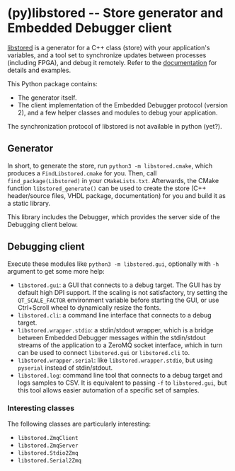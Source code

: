 ﻿# (py)libstored -- Store generator and Embedded Debugger client

[libstored](https://github.com/DEMCON/libstored) is a generator for a C++ class
(store) with your application's variables, and a tool set to synchronize
updates between processes (including FPGA), and debug it remotely. Refer to the
[documentation](https://demcon.github.io/libstored/doc/py.html) for details and
examples.

This Python package contains:

- The generator itself.
- The client implementation of the Embedded Debugger protocol (version 2), and
  a few helper classes and modules to debug your application.

The synchronization protocol of libstored is not available in python (yet?).

## Generator

In short, to generate the store, run `python3 -m libstored.cmake`, which
produces a `FindLibstored.cmake` for you. Then, call `find_package(Libstored)`
in your `CMakeLists.txt`. Afterwards, the CMake function `libstored_generate()`
can be used to create the store (C++ header/source files, VHDL package,
documentation) for you and build it as a static library.

This library includes the Debugger, which provides the server side of the
Debugging client below.

## Debugging client

Execute these modules like `python3 -m libstored.gui`, optionally with `-h`
argument to get some more help:

- `libstored.gui`: a GUI that connects to a debug target.  The GUI has by
  default high DPI support. If the scaling is not satisfactory, try setting the
  `QT_SCALE_FACTOR` environment variable before starting the GUI, or use
  Ctrl+Scroll wheel to dynamically resize the fonts.
- `libstored.cli`: a command line interface that connects to a debug target.
- `libstored.wrapper.stdio`: a stdin/stdout wrapper, which is a bridge between
  Embedded Debugger messages within the stdin/stdout streams of the application
  to a ZeroMQ socket interface, which in turn can be used to connect
  `libstored.gui` or `libstored.cli` to.
- `libstored.wrapper.serial`: like `libstored.wrapper.stdio`, but using
  `pyserial` instead of stdin/stdout.
- `libstored.log`: command line tool that connects to a debug target and logs
  samples to CSV.  It is equivalent to passing `-f` to `libstored.gui`, but
  this tool allows easier automation of a specific set of samples.

### Interesting classes

The following classes are particularly interesting:

- `libstored.ZmqClient`
- `libstored.ZmqServer`
- `libstored.Stdio2Zmq`
- `libstored.Serial2Zmq`

